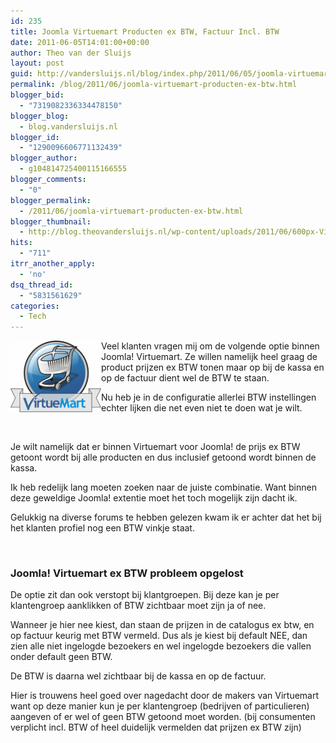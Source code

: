 ```yaml
---
id: 235
title: Joomla Virtuemart Producten ex BTW, Factuur Incl. BTW
date: 2011-06-05T14:01:00+00:00
author: Theo van der Sluijs
layout: post
guid: http://vandersluijs.nl/blog/index.php/2011/06/05/joomla-virtuemart-producten-ex-btw/
permalink: /blog/2011/06/joomla-virtuemart-producten-ex-btw.html
blogger_bid:
  - "7319082336334478150"
blogger_blog:
  - blog.vandersluijs.nl
blogger_id:
  - "1290096606771132439"
blogger_author:
  - g104814725400115166555
blogger_comments:
  - "0"
blogger_permalink:
  - /2011/06/joomla-virtuemart-producten-ex-btw.html
blogger_thumbnail:
  - http://blog.theovandersluijs.nl/wp-content/uploads/2011/06/600px-Virtuemart_logo-300x239.png
hits:
  - "711"
itrr_another_apply:
  - 'no'
dsq_thread_id:
  - "5831561629"
categories:
  - Tech
---
```

<img title="Joomla! Virtuemart ex BTW op kassa incl BTW" alt="Joomla! Virtuemart ex BTW incl BTW" src="/images/2011/06/600px-Virtuemart_logo-300x239.png" width="145" height="116" align="left" />Veel klanten vragen mij om de volgende optie binnen Joomla! Virtuemart. Ze willen namelijk heel graag de product prijzen ex BTW tonen maar op bij de kassa en op de factuur dient wel de BTW te staan.

Nu heb je in de configuratie allerlei BTW instellingen echter lijken die net even niet te doen wat je wilt.

<a name="more"></a>

&nbsp;

Je wilt namelijk dat er binnen Virtuemart voor Joomla! de prijs ex BTW getoont wordt bij alle producten en dus inclusief getoond wordt binnen de kassa.

Ik heb redelijk lang moeten zoeken naar de juiste combinatie. Want binnen deze geweldige Joomla! extentie moet het toch mogelijk zijn dacht ik.

Gelukkig na diverse forums te hebben gelezen kwam ik er achter dat het bij het klanten profiel nog een BTW vinkje staat.

&nbsp;

### Joomla! Virtuemart ex BTW probleem opgelost

De optie zit dan ook verstopt bij klantgroepen. Bij deze kan je per klantengroep aanklikken of BTW zichtbaar moet zijn ja of nee.

Wanneer je hier nee kiest, dan staan de prijzen in de catalogus ex btw, en op factuur keurig met BTW vermeld. Dus als je kiest bij default NEE, dan zien alle niet ingelogde bezoekers en wel ingelogde bezoekers die vallen onder default geen BTW.

De BTW is daarna wel zichtbaar bij de kassa en op de factuur.

Hier is trouwens heel goed over nagedacht door de makers van Virtuemart want op deze manier kun je per klantengroep (bedrijven of particulieren) aangeven of er wel of geen BTW getoond moet worden. (bij consumenten verplicht incl. BTW of heel duidelijk vermelden dat prijzen ex BTW zijn)